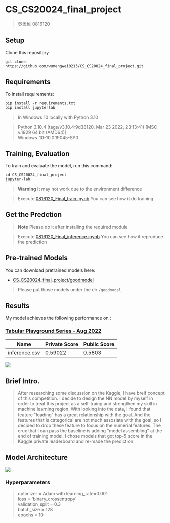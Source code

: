 # CS_CS20024_final_project 

> 吳孟維 0816120

## Setup

Clone this repository

```clone
git clone https://github.com/wumengwei0213/CS_CS20024_final_project.git
```
## Requirements

To install requirements:

```setup
pip install -r requirements.txt
pip install jupyterlab
```

> In Windows 10 locally with Python 3.10

> Python 3.10.4 (tags/v3.10.4:9d38120, Mar 23 2022, 23:13:41) [MSC v.1929 64 bit (AMD64)]  
> Windows-10-10.0.19045-SP0  

## Training, Evaluation

To train and evaluate the model, run this command:

```train
cd CS_CS20024_final_project
jupyter-lab
```

> **Warning**
> It may not work due to the environment difference  

> Execute [0816120_Final_train.ipynb](https://github.com/wumengwei0213/CS_CS20024_final_project/blob/34ee68394a940aeb41e535c5c7d6e301094cc7a9/0816120_Final_train.ipynb) You can see how it do training  

## Get the Predction

> **Note**
> Please do it after installing the required module

> Execute [0816120_Final_inference.ipynb](https://github.com/wumengwei0213/CS_CS20024_final_project/blob/34ee68394a940aeb41e535c5c7d6e301094cc7a9/0816120_Final_inference.ipynb) You can see how it reproduce the prediction  

## Pre-trained Models

You can download pretrained models here:

- [CS_CS20024_final_project/goodmodel](https://github.com/wumengwei0213/CS_CS20024_final_project/tree/main/goodmodel)  

> Please put those models under the dir `/goodmodel`

## Results

My model achieves the following performance on :

### [Tabular Playground Series - Aug 2022](https://www.kaggle.com/competitions/tabular-playground-series-aug-2022/)

| Name         | Private Score | Public Score |
| ------------------ |---------------- | -------------- |
| inference.csv   |     0.59022         |      0.5803       |  

![](https://i.imgur.com/2GD780n.png)

## Brief Intro.  
>    After researching some discussion on the Kaggle, I have breif concept of this competition. I decide to design the NN model by myself in order to treat this project as a self-traing and strengthen my skill in machine learning region. With looking into the data, I found that feature "loading" has a great relationship with the goal. And the features that is categorical are not much assosiate with the goal, so I decided to drop these feature to focus on the numerial features. The crux that I can pass the baseline is adding "model assembling" at the end of training model. I chose models that got top-5 score in the Kaggle private leaderboard and re-made the prediction.
    
## Model Architecture  
![](https://i.imgur.com/DZCUs6I.png)  
### Hyperparameters  
> optimizer = Adam with learning_rate=0.001  
> loss = 'binary_crossentropy'  
> validation_split = 0.3  
> batch_size = 128  
> epochs = 10  
